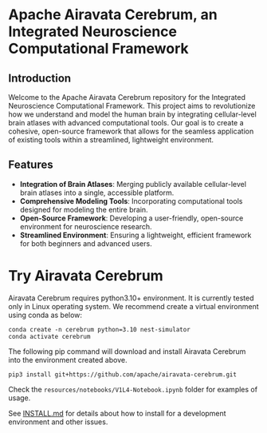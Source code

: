 # Apache Airavata Cerebrum, an Integrated Neuroscience Computational Framework

## Introduction

Welcome to the Apache Airavata Cerebrum repository for the Integrated Neuroscience Computational Framework. This project aims to revolutionize how we understand and model the human brain by integrating cellular-level brain atlases with advanced computational tools. Our goal is to create a cohesive, open-source framework that allows for the seamless application of existing tools within a streamlined, lightweight environment.

## Features

- **Integration of Brain Atlases**: Merging publicly available cellular-level brain atlases into a single, accessible platform.
- **Comprehensive Modeling Tools**: Incorporating computational tools designed for modeling the entire brain.
- **Open-Source Framework**: Developing a user-friendly, open-source environment for neuroscience research.
- **Streamlined Environment**: Ensuring a lightweight, efficient framework for both beginners and advanced users.

# Try Airavata Cerebrum
Airavata Cerebrum requires python3.10+ environment. It is currently tested only in Linux operating system.
We recommend create a virtual environment using conda as below:
```
conda create -n cerebrum python=3.10 nest-simulator
conda activate cerebrum
```

The following pip command will download and install Airavata Cerebrum into 
the environment created above. 
```
pip3 install git+https://github.com/apache/airavata-cerebrum.git
```

Check the `resources/notebooks/V1L4-Notebook.ipynb` folder for examples of usage.

See [INSTALL.md](INSTALL.md) for details about how to install for a 
development environment and other issues.
